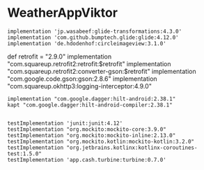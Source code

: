 # WeatherAppViktor



    implementation 'jp.wasabeef:glide-transformations:4.3.0'
    implementation 'com.github.bumptech.glide:glide:4.12.0'
    implementation 'de.hdodenhof:circleimageview:3.1.0'
    
   
   def retrofit = "2.9.0"
   implementation "com.squareup.retrofit2:retrofit:$retrofit"
   implementation "com.squareup.retrofit2:converter-gson:$retrofit"
   implementation "com.google.code.gson:gson:2.8.6"
   implementation "com.squareup.okhttp3:logging-interceptor:4.9.0"
   
   
   
    implementation "com.google.dagger:hilt-android:2.38.1"
    kapt "com.google.dagger:hilt-android-compiler:2.38.1"
    

    testImplementation 'junit:junit:4.12'
    testImplementation "org.mockito:mockito-core:3.9.0"
    testImplementation "org.mockito:mockito-inline:2.13.0"
    testImplementation "org.mockito.kotlin:mockito-kotlin:3.2.0"
    testImplementation "org.jetbrains.kotlinx:kotlinx-coroutines-test:1.5.0"
    testImplementation 'app.cash.turbine:turbine:0.7.0'

    
    
    
